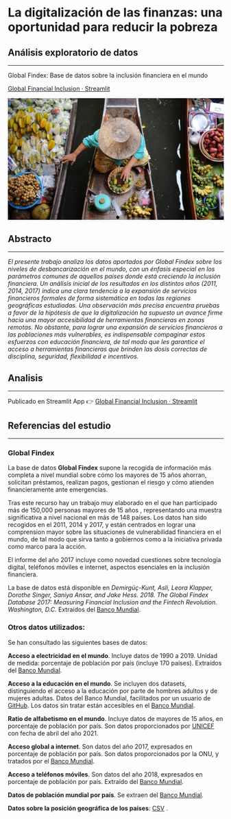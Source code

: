# La digitalización de las finanzas: una oportunidad para reducir la pobreza

## Análisis exploratorio de datos
----------------------------------------------------------------------------------------------

Global Findex: Base de datos sobre la inclusión financiera en el mundo

[Global Financial Inclusion · Streamlit](https://share.streamlit.io/gonzalovf1996/global_financial_inclusion/main/main.py)

![imagen portada](imagen/boat-market-marquee-1600x900.jpg)

## Abstracto
----------------------------------------------------------------------------------------------
_El presente trabajo analiza los datos aportados por Global Findex sobre los niveles de desbancarización en el mundo, con un énfasis especial en los parámetros comunes de aquellos países donde está creciendo la inclusión financiera. Un análisis inicial de los resultados en los distintos años (2011, 2014, 2017) indica una clara tendencia a la expansión de servicios financieros formales de forma sistemática en todas las regiones geográficas estudiadas. Una observación más precisa encuentra pruebas a favor de la hipótesis de que la digitalización ha supuesto un avance firme hacia una mayor accesibilidad de herramientas financieras en zonas remotas. No obstante, para lograr una expansión de servicios financieros a las poblaciones más vulnerables, es indispensable compaginar estos esfuerzos con educación financiera, de tal modo que les garantice el acceso a herramientas financieras que brinden las dosis correctas de disciplina, seguridad, flexibilidad e incentivos._


## Analisis
----------------------------------------------------------------------------------------------

Publicado en Streamlit App 👉 [Global Financial Inclusion · Streamlit](https://share.streamlit.io/gonzalovf1996/global_financial_inclusion/main/main.py)



## Referencias del estudio
----------------------------------------------------------------------------------------------

### Global Findex

La base de datos __Global Findex__ supone la recogida de información más completa a nivel mundial sobre cómo los mayores de 15 años ahorran, solicitan préstamos, realizan pagos, gestionan el riesgo y cómo atienden financieramente ante emergencias.

Tras este recurso hay un trabajo muy elaborado en el que han participado más de 150,000 personas mayores de 15 años , representando una muestra significativa a nivel nacional en más de 148 países. Los datos han sido recogidos en el 2011, 2014 y 2017, y están centrados en lograr una comprension mayor sobre las situaciones de vulnerabilidad financiera en el mundo, de tal modo que sirva tanto a gobiernos como a la iniciativa privada como marco para la acción.

El informe del año 2017 incluye como novedad cuestiones sobre tecnología digital, teléfonos móviles e internet, aspectos esenciales en la inclusión financiera.

La base de datos está disponible en _Demirgüç-Kunt, Asli, Leora Klapper, Dorothe Singer, Saniya Ansar, and Jake Hess. 2018. The Global Findex Database 2017: Measuring Financial Inclusion and the Fintech Revolution. Washington, D.C_. Extraídos del [Banco Mundial](https://globalfindex.worldbank.org/index.php/#data_sec_focus).


### Otros datos utilizados:

Se han consultado las siguientes bases de datos:

__Acceso a electricidad en el mundo__. Incluye datos de 1990 a 2019. Unidad de medida: porcentaje de población por país (incluye 170 países). Extraídos del [Banco Mundial](https://data.worldbank.org/indicator/EG.ELC.ACCS.ZS).

__Acceso a la educación en el mundo__. Se incluyen dos datasets, distinguiendo el acceso a la educación por parte de hombres adultos y de mujeres adultas. Datos del Banco Mundial, facilitados por un usuario de [GitHub](https://github.com/cllocc/DAND_project_2). Los datos sin tratar están accesibles en el [Banco Mundial](https://databank.worldbank.org/EdStats_Indicators_Report/id/c755d342#).

__Ratio de alfabetismo en el mundo__. Incluye datos de mayores de 15 años, en porcentaje de población por país. Son datos proporcionados por [UNICEF](https://data.unicef.org/topic/education/learning-and-skills/) con fecha de abril del año 2021.

__Acceso global a internet__. Son datos del año 2017, expresados en porcentaje de población por país. Son datos proporcionados por la ONU, y tratados por el [Banco Mundial](https://data.worldbank.org/indicator/IT.NET.USER.ZS).

__Acceso a teléfonos móviles__. Son datos del año 2018, expresados en porcentaje de población por país. Extraído del [Banco Mundial]( https://data.worldbank.org/indicator/IT.CEL.SETS.P2).

__Datos de población mundial por país__. Se extraen del [Banco Mundial](https://data.worldbank.org/indicator/SP.POP.TOTL).

__Datos sobre la posición geográfica de los países__: [CSV](https://gist.githubusercontent.com/tadast/8827699/raw/3cd639fa34eec5067080a61c69e3ae25e3076abb/countries_codes_and_coordinates.csv) .
